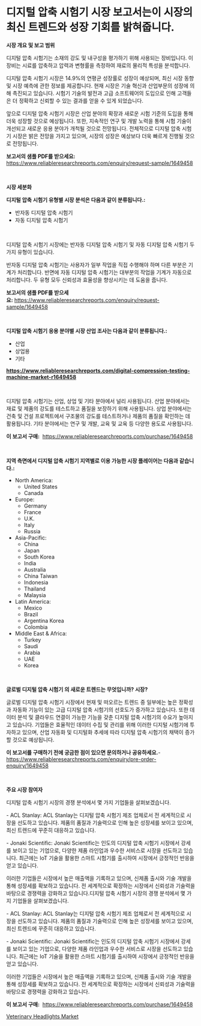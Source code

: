 <p><h1>디지털 압축 시험기 시장 보고서는이 시장의 최신 트렌드와 성장 기회를 밝혀줍니다.</h1></p><p><strong>시장 개요 및 보고 범위</strong></p>
<p><p>디지털 압축 시험기는 소재의 강도 및 내구성을 평가하기 위해 사용되는 장비입니다. 이 장비는 시료를 압축하고 압력과 변형률을 측정하여 재료의 물리적 특성을 분석합니다.</p><p>디지털 압축 시험기 시장은 14.9%의 연평균 성장률로 성장이 예상되며, 최신 시장 동향 및 시장 예측에 관한 정보를 제공합니다. 현재 시장은 기술 혁신과 산업부문의 성장에 의해 촉진되고 있습니다. 시험기 기술의 발전과 고급 소프트웨어의 도입으로 인해 고객들은 더 정확하고 신뢰할 수 있는 결과를 얻을 수 있게 되었습니다.</p><p>앞으로 디지털 압축 시험기 시장은 산업 분야의 확장과 새로운 시험 기준의 도입을 통해 더욱 성장할 것으로 예상됩니다. 또한, 지속적인 연구 및 개발 노력을 통해 시험 기술이 개선되고 새로운 응용 분야가 개척될 것으로 전망됩니다. 전체적으로 디지털 압축 시험기 시장은 밝은 전망을 가지고 있으며, 시장의 성장은 예상보다 더욱 빠르게 진행될 것으로 전망됩니다.</p></p>
<p><strong>보고서의 샘플 PDF를 받으세요:</strong> <a href="https://www.reliableresearchreports.com/enquiry/request-sample/1649458">https://www.reliableresearchreports.com/enquiry/request-sample/1649458</a></p>
<p>&nbsp;</p>
<p><strong>시장 세분화</strong></p>
<p><strong>디지털 압축 시험기 유형별 시장 분석은 다음과 같이 분류됩니다.:</strong></p>
<p><ul><li>반자동 디지털 압축 시험기</li><li>자동 디지털 압축 시험기</li></ul></p>
<p>&nbsp;</p>
<p><p>디지털 압축 시험기 시장에는 반자동 디지털 압축 시험기 및 자동 디지털 압축 시험기 두 가지 유형이 있습니다. </p><p>반자동 디지털 압축 시험기는 사용자가 일부 작업을 직접 수행해야 하며 다른 부분은 기계가 처리합니다. 반면에 자동 디지털 압축 시험기는 대부분의 작업을 기계가 자동으로 처리합니다. 두 유형 모두 신뢰성과 효율성을 향상시키는 데 도움을 줍니다.</p></p>
<p><strong>보고서의 샘플 PDF를 받으세요:</strong>&nbsp;<a href="https://www.reliableresearchreports.com/enquiry/request-sample/1649458">https://www.reliableresearchreports.com/enquiry/request-sample/1649458</a></p>
<p>&nbsp;</p>
<p><strong> 디지털 압축 시험기 응용 분야별 시장 산업 조사는 다음과 같이 분류됩니다.:</strong></p>
<p><ul><li>산업</li><li>상업용</li><li>기타</li></ul></p>
<p><strong><a href="https://www.reliableresearchreports.com/digital-compression-testing-machine-market-r1649458">https://www.reliableresearchreports.com/digital-compression-testing-machine-market-r1649458</a></strong></p>
<p>&nbsp;</p>
<p><p>디지털 압축 시험기는 산업, 상업 및 기타 분야에서 널리 사용됩니다. 산업 분야에서는 재료 및 제품의 강도를 테스트하고 품질을 보장하기 위해 사용됩니다. 상업 분야에서는 건축 및 건설 프로젝트에서 구조물의 강도를 테스트하거나 제품의 품질을 확인하는 데 활용됩니다. 기타 분야에서는 연구 및 개발, 교육 및 교육 등 다양한 용도로 사용됩니다.</p></p>
<p><strong>이 보고서 구매:</strong>&nbsp; <a href="https://www.reliableresearchreports.com/purchase/1649458">https://www.reliableresearchreports.com/purchase/1649458</a></p>
<p>&nbsp;</p>
<p><strong>지역 측면에서 디지털 압축 시험기 지역별로 이용 가능한 시장 플레이어는 다음과 같습니다.:</strong></p>
<p><ul>
    <li>
        North America:
        <ul>
            <li>United States</li>
            <li>Canada</li>
        </ul>
    </li>
    <li>
        Europe:
        <ul>
            <li>Germany</li>
            <li>France</li>
            <li>U.K.</li>
            <li>Italy</li>
            <li>Russia</li>
        </ul>
    </li>
    <li>
        Asia-Pacific:
        <ul>
            <li>China</li>
            <li>Japan</li>
            <li>South Korea</li>
            <li>India</li>
            <li>Australia</li>
            <li>China Taiwan</li>
            <li>Indonesia</li>
            <li>Thailand</li>
            <li>Malaysia</li>
        </ul>
    </li>
    <li>
        Latin America:
        <ul>
            <li>Mexico</li>
            <li>Brazil</li>
            <li>Argentina Korea</li>
            <li>Colombia</li>
        </ul>
    </li>
    <li>
        Middle East & Africa:
        <ul>
            <li>Turkey</li>
            <li>Saudi</li>
            <li>Arabia</li>
            <li>UAE</li>
            <li>Korea</li>
        </ul>
    </li>
    </ul></p>
<p>&nbsp;</p>
<p><strong>글로벌 디지털 압축 시험기 의 새로운 트렌드는 무엇입니까? 시장?</strong></p>
<p><p>글로벌 디지털 압축 시험기 시장에서 현재 및 떠오르는 트렌드 중 일부에는 높은 정확성과 자동화 기능이 있는 고급 디지털 압축 시험기의 선호도가 증가하고 있습니다. 또한 데이터 분석 및 클라우드 연결이 가능한 기능을 갖춘 디지털 압축 시험기의 수요가 높아지고 있습니다. 기업들은 효율적인 데이터 수집 및 관리를 위해 이러한 디지털 시험기에 투자하고 있으며, 산업 자동화 및 디지털화 추세에 따라 디지털 압축 시험기의 채택이 증가할 것으로 예상됩니다.</p></p>
<p><strong>이 보고서를 구매하기 전에 궁금한 점이 있으면 문의하거나 공유하세요.</strong>- <a href="https://www.reliableresearchreports.com/enquiry/pre-order-enquiry/1649458">https://www.reliableresearchreports.com/enquiry/pre-order-enquiry/1649458</a></p>
<p>&nbsp;</p>
<p><strong>주요 시장 참여자</strong></p>
<p><p>디지털 압축 시험기 시장의 경쟁 분석에서 몇 가지 기업들을 살펴보겠습니다. </p><p>- ACL Stanlay: ACL Stanlay는 디지털 압축 시험기 제조 업체로서 전 세계적으로 시장을 선도하고 있습니다. 제품의 품질과 기술력으로 인해 높은 성장세를 보이고 있으며, 최신 트렌드에 꾸준히 대응하고 있습니다. </p><p>- Jonaki Scientific: Jonaki Scientific는 인도의 디지털 압축 시험기 시장에서 강세를 보이고 있는 기업으로, 다양한 제품 라인업과 우수한 서비스로 시장을 선도하고 있습니다. 최근에는 IoT 기술을 활용한 스마트 시험기를 출시하여 시장에서 긍정적인 반응을 얻고 있습니다. </p><p>이러한 기업들은 시장에서 높은 매출액을 기록하고 있으며, 신제품 출시와 기술 개발을 통해 성장세를 확보하고 있습니다. 전 세계적으로 확장하는 시장에서 신뢰성과 기술력을 바탕으로 경쟁력을 강화하고 있습니다.디지털 압축 시험기 시장의 경쟁 분석에서 몇 가지 기업들을 살펴보겠습니다. </p><p>- ACL Stanlay: ACL Stanlay는 디지털 압축 시험기 제조 업체로서 전 세계적으로 시장을 선도하고 있습니다. 제품의 품질과 기술력으로 인해 높은 성장세를 보이고 있으며, 최신 트렌드에 꾸준히 대응하고 있습니다. </p><p>- Jonaki Scientific: Jonaki Scientific는 인도의 디지털 압축 시험기 시장에서 강세를 보이고 있는 기업으로, 다양한 제품 라인업과 우수한 서비스로 시장을 선도하고 있습니다. 최근에는 IoT 기술을 활용한 스마트 시험기를 출시하여 시장에서 긍정적인 반응을 얻고 있습니다. </p><p>이러한 기업들은 시장에서 높은 매출액을 기록하고 있으며, 신제품 출시와 기술 개발을 통해 성장세를 확보하고 있습니다. 전 세계적으로 확장하는 시장에서 신뢰성과 기술력을 바탕으로 경쟁력을 강화하고 있습니다.</p></p>
<p><strong>이 보고서 구매:</strong>&nbsp;&nbsp;<a href="https://www.reliableresearchreports.com/purchase/1649458">https://www.reliableresearchreports.com/purchase/1649458</a></p>
<p><p><a href="https://ivy-potential-64b.notion.site/Veterinary-Headlights-Market-Insight-Market-Trends-Growth-Forecasted-from-2024-TO-2031-b6b81216b070457d90cc1f7f026328f5">Veterinary Headlights Market</a></p></p>